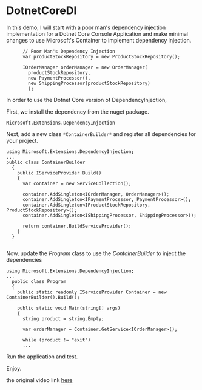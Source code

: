 # DotnetCoreDI

In this demo, I will start with a poor man's dependency injection implementation for a Dotnet Core Console Application and make minimal changes to use Microsoft's Container to implement dependency injection.

```
      // Poor Man's Dependency Injection
      var productStockRepository = new ProductStockRepository();

      IOrderManager orderManager = new OrderManager(
        productStockRepository,
        new PaymentProcessor(),
        new ShippingProcessor(productStockRepository)
        );
```

In order to use the Dotnet Core version of DependencyInjection,

First, we install the dependency from the nuget package.

```
Microsoft.Extensions.DependencyInjection
```

Next, add a new class `*ContainerBuilder*` and register all dependencies for your project.

```
using Microsoft.Extensions.DependencyInjection;
...
public class ContainerBuilder
  {
    public IServiceProvider Build()
    {
      var container = new ServiceCollection();

      container.AddSingleton<IOrderManager, OrderManager>();
      container.AddSingleton<IPaymentProcessor, PaymentProcessor>();
      container.AddSingleton<IProductStockRepository, ProductStockRepository>();
      container.AddSingleton<IShippingProcessor, ShippingProcessor>();

      return container.BuildServiceProvider();
    }
  }
  
```

Now, update the *Program* class to use the *ContainerBuilder* to inject the dependencies

```
using Microsoft.Extensions.DependencyInjection;
...
  public class Program
  {
    public static readonly IServiceProvider Container = new ContainerBuilder().Build();

    public static void Main(string[] args)
    {
      string product = string.Empty;

      var orderManager = Container.GetService<IOrderManager>();

      while (product != "exit")
      ...
```

Run the application and test.

Enjoy.

the original video link [here](https://www.youtube.com/watch?v=2rv-lcqW1tM)


